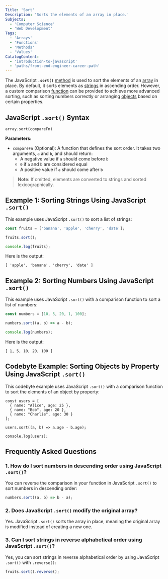 ```yaml
---
Title: 'Sort'
Description: 'Sorts the elements of an array in place.'
Subjects:
  - 'Computer Science'
  - 'Web Development'
Tags:
  - 'Arrays'
  - 'Functions'
  - 'Methods'
  - 'Values'
CatalogContent:
  - 'introduction-to-javascript'
  - 'paths/front-end-engineer-career-path'
---
```


The JavaScript **`.sort()`** [method](https://www.codecademy.com/resources/docs/javascript/methods) is used to sort the elements of an [array](https://www.codecademy.com/resources/docs/javascript/arrays) in place. By default, it sorts elements as [strings](https://www.codecademy.com/resources/docs/javascript/strings) in ascending order. However, a custom comparison [function](https://www.codecademy.com/resources/docs/javascript/functions) can be provided to achieve more advanced sorting, such as sorting numbers correctly or arranging [objects](https://www.codecademy.com/resources/docs/javascript/objects) based on certain properties.

## JavaScript `.sort()` Syntax

```pseudo
array.sort(compareFn)
```

**Parameters:**

- `compareFn` (Optional): A function that defines the sort order. It takes two arguments, `a` and `b`, and should return:
  - A negative value if `a` should come before `b`
  - `0` if `a` and `b` are considered equal
  - A positive value if `a` should come after `b`

> **Note:** If omitted, elements are converted to strings and sorted lexicographically.

## Example 1: Sorting Strings Using JavaScript `.sort()`

This example uses JavaScript `.sort()` to sort a list of strings:

```js
const fruits = ['banana', 'apple', 'cherry', 'date'];

fruits.sort();

console.log(fruits);
```

Here is the output:

```shell
[ 'apple', 'banana', 'cherry', 'date' ]
```

## Example 2: Sorting Numbers Using JavaScript `.sort()`

This example uses JavaScript `.sort()` with a comparison function to sort a list of numbers:

```js
const numbers = [10, 5, 20, 1, 100];

numbers.sort((a, b) => a - b);

console.log(numbers);
```

Here is the output:

```shell
[ 1, 5, 10, 20, 100 ]
```

## Codebyte Example: Sorting Objects by Property Using JavaScript `.sort()`

This codebyte example uses JavaScript `.sort()` with a comparison function to sort the elements of an object by property:

```codebyte/javascript
const users = [
  { name: "Alice", age: 25 },
  { name: "Bob", age: 20 },
  { name: "Charlie", age: 30 }
];

users.sort((a, b) => a.age - b.age);

console.log(users);
```

## Frequently Asked Questions

### 1. How do I sort numbers in descending order using JavaScript `.sort()`?

You can reverse the comparison in your function in JavaScript `.sort()` to sort numbers in descending order:

```js
numbers.sort((a, b) => b - a);
```

### 2. Does JavaScript `.sort()` modify the original array?

Yes. JavaScript `.sort()` sorts the array in place, meaning the original array is modified instead of creating a new one.

### 3. Can I sort strings in reverse alphabetical order using JavaScript `.sort()`?

Yes, you can sort strings in reverse alphabetical order by using JavaScript `.sort()` with `.reverse()`:

```js
fruits.sort().reverse();
```

